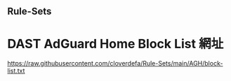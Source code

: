 ## Rule-Sets

# DAST AdGuard Home Block List 網址
https://raw.githubusercontent.com/cloverdefa/Rule-Sets/main/AGH/block-list.txt
